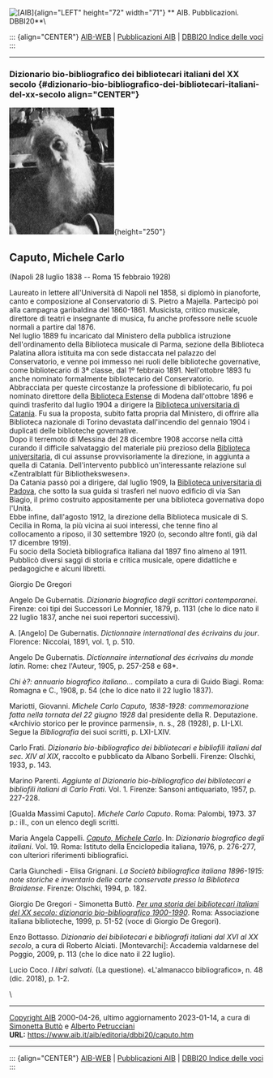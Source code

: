 ![\[AIB\]](/aib/wi/aibv72.gif){align="LEFT" height="72" width="71"}
** AIB. Pubblicazioni. DBBI20**\

::: {align="CENTER"}
[AIB-WEB](/) \| [Pubblicazioni AIB](/pubblicazioni/) \| [DBBI20 Indice
delle voci](dbbi20.htm)
:::

------------------------------------------------------------------------

### Dizionario bio-bibliografico dei bibliotecari italiani del XX secolo {#dizionario-bio-bibliografico-dei-bibliotecari-italiani-del-xx-secolo align="CENTER"}

![\[Ritratto\]](caputo.jpg){height="250"}

## Caputo, Michele Carlo

(Napoli 28 luglio 1838 -- Roma 15 febbraio 1928)

Laureato in lettere all\'Università di Napoli nel 1858, si diplomò in
pianoforte, canto e composizione al Conservatorio di S. Pietro a
Majella. Partecipò poi alla campagna garibaldina del 1860-1861.
Musicista, critico musicale, direttore di teatri e insegnante di musica,
fu anche professore nelle scuole normali a partire dal 1876.\
Nel luglio 1889 fu incaricato dal Ministero della pubblica istruzione
dell\'ordinamento della Biblioteca musicale di Parma, sezione della
Biblioteca Palatina allora istituita ma con sede distaccata nel palazzo
del Conservatorio, e venne poi immesso nei ruoli delle biblioteche
governative, come bibliotecario di 3ª classe, dal 1º febbraio 1891.
Nell\'ottobre 1893 fu anche nominato formalmente bibliotecario del
Conservatorio.\
Abbracciata per queste circostanze la professione di bibliotecario, fu
poi nominato direttore della [Biblioteca
Estense](/aib/stor/teche/mo-est.htm) di Modena dall\'ottobre 1896 e
quindi trasferito dal luglio 1904 a dirigere la [Biblioteca
universitaria di Catania](/aib/stor/teche/ct-uni.htm). Fu sua la
proposta, subito fatta propria dal Ministero, di offrire alla Biblioteca
nazionale di Torino devastata dall\'incendio del gennaio 1904 i
duplicati delle biblioteche governative.\
Dopo il terremoto di Messina del 28 dicembre 1908 accorse nella città
curando il difficile salvataggio del materiale più prezioso della
[Biblioteca universitaria](/aib/stor/teche/me-uni.htm), di cui assunse
provvisoriamente la direzione, in aggiunta a quella di Catania.
Dell\'intervento pubblicò un\'interessante relazione sul «Zentralblatt
für Bibliothekswesen».\
Da Catania passò poi a dirigere, dal luglio 1909, la [Biblioteca
universitaria di Padova](/aib/stor/teche/pd-uni.htm), che sotto la sua
guida si trasferì nel nuovo edificio di via San Biagio, il primo
costruito appositamente per una biblioteca governativa dopo l\'Unità.\
Ebbe infine, dall\'agosto 1912, la direzione della Biblioteca musicale
di S. Cecilia in Roma, la più vicina ai suoi interessi, che tenne fino
al collocamento a riposo, il 30 settembre 1920 (o, secondo altre fonti,
già dal 17 dicembre 1919).\
Fu socio della Società bibliografica italiana dal 1897 fino almeno al
1911.\
Pubblicò diversi saggi di storia e critica musicale, opere didattiche e
pedagogiche e alcuni libretti.

Giorgio De Gregori

Angelo De Gubernatis. *Dizionario biografico degli scrittori
contemporanei*. Firenze: coi tipi dei Successori Le Monnier, 1879, p.
1131 (che lo dice nato il 22 luglio 1837, anche nei suoi repertori
successivi).

A. \[Angelo\] De Gubernatis. *Dictionnaire international des écrivains
du jour*. Florence: Niccolai, 1891, vol. 1, p. 510.

Angelo De Gubernatis. *Dictionnaire international des écrivains du monde
latin*. Rome: chez l\'Auteur, 1905, p. 257-258 e 68\*.

*Chi è?: annuario biografico italiano\...* compilato a cura di Guido
Biagi. Roma: Romagna e C., 1908, p. 54 (che lo dice nato il 22 luglio
1837).

Mariotti, Giovanni. *Michele Carlo Caputo, 1838-1928: commemorazione
fatta nella tornata del 22 giugno 1928* dal presidente della R.
Deputazione. «Archivio storico per le province parmensi», n. s., 28
(1928), p. LI-LXI. Segue la *Bibliografia* dei suoi scritti, p.
LXI-LXIV.

Carlo Frati. *Dizionario bio-bibliografico dei bibliotecari e bibliofili
italiani dal sec. XIV al XIX*, raccolto e pubblicato da Albano Sorbelli.
Firenze: Olschki, 1933, p. 143.

Marino Parenti. *Aggiunte al Dizionario bio-bibliografico dei
bibliotecari e bibliofili italiani di Carlo Frati*. Vol. 1. Firenze:
Sansoni antiquariato, 1957, p. 227-228.

\[Gualda Massimi Caputo\]. *Michele Carlo Caputo*. Roma: Palombi, 1973.
37 p.: ill., con un elenco degli scritti.

Maria Angela Cappelli. *[Caputo, Michele
Carlo](https://www.treccani.it/enciclopedia/michele-carlo-caputo_(Dizionario-Biografico)/)*.
In: *Dizionario biografico degli italiani*. Vol. 19. Roma: Istituto
della Enciclopedia italiana, 1976, p. 276-277, con ulteriori riferimenti
bibliografici.

Carla Giunchedi - Elisa Grignani. *La Società bibliografica italiana
1896-1915: note storiche e inventario delle carte conservate presso la
Biblioteca Braidense*. Firenze: Olschki, 1994, p. 182.

Giorgio De Gregori - Simonetta Buttò. [*Per una storia dei bibliotecari
italiani del XX secolo: dizionario bio-bibliografico
1900-1990*](/aib/editoria/pub065.htm). Roma: Associazione italiana
biblioteche, 1999, p. 51-52 (voce di Giorgio De Gregori).

Enzo Bottasso. *Dizionario dei bibliotecari e bibliografi italiani dal
XVI al XX secolo*, a cura di Roberto Alciati. \[Montevarchi\]: Accademia
valdarnese del Poggio, 2009, p. 113 (che lo dice nato il 22 luglio).

Lucio Coco. *I libri salvati*. (La questione). «L\'almanacco
bibliografico», n. 48 (dic. 2018), p. 1-2.

\

------------------------------------------------------------------------

[Copyright AIB](/su-questo-sito/dichiarazione-di-copyright-aib-web/)
2000-04-26, ultimo aggiornamento 2023-01-14, a cura di [Simonetta
Buttò](/aib/redazione3.htm) e [Alberto
Petrucciani](/su-questo-sito/redazione-aib-web/)\
**URL:** https://www.aib.it/aib/editoria/dbbi20/caputo.htm

------------------------------------------------------------------------

::: {align="CENTER"}
[AIB-WEB](/) \| [Pubblicazioni AIB](/pubblicazioni/) \| [DBBI20 Indice
delle voci](dbbi20.htm)
:::
